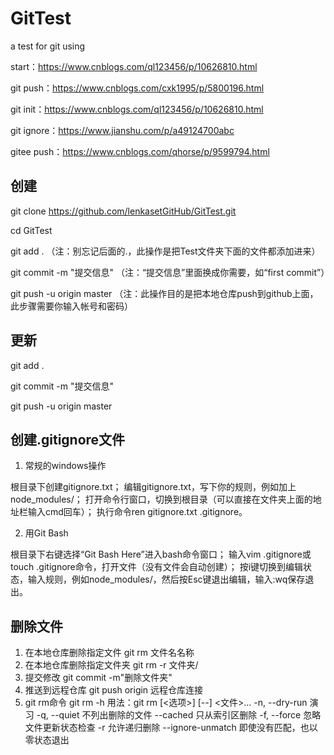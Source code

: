 # GitTest
a test for git using

start：https://www.cnblogs.com/ql123456/p/10626810.html

git push：https://www.cnblogs.com/cxk1995/p/5800196.html

git init：https://www.cnblogs.com/ql123456/p/10626810.html

git ignore：https://www.jianshu.com/p/a49124700abc

gitee push：https://www.cnblogs.com/qhorse/p/9599794.html

## 创建

git clone https://github.com/lenkasetGitHub/GitTest.git

cd GitTest

git add .        （注：别忘记后面的.，此操作是把Test文件夹下面的文件都添加进来）

git commit  -m  "提交信息"  （注：“提交信息”里面换成你需要，如“first commit”）

git push -u origin master   （注：此操作目的是把本地仓库push到github上面，此步骤需要你输入帐号和密码）

## 更新

git add .

git commit  -m  "提交信息"

git push -u origin master

## 创建.gitignore文件
1) 常规的windows操作

根目录下创建gitignore.txt；
编辑gitignore.txt，写下你的规则，例如加上node_modules/；
打开命令行窗口，切换到根目录（可以直接在文件夹上面的地址栏输入cmd回车）；
执行命令ren gitignore.txt .gitignore。

2) 用Git Bash

根目录下右键选择“Git Bash Here”进入bash命令窗口；
输入vim .gitignore或touch .gitignore命令，打开文件（没有文件会自动创建）；
按i键切换到编辑状态，输入规则，例如node_modules/，然后按Esc键退出编辑，输入:wq保存退出。

## 删除文件
1. 在本地仓库删除指定文件
git rm 文件名名称
2. 在本地仓库删除指定文件夹
git rm -r 文件夹/
3. 提交修改
git commit -m"删除文件夹"
4. 推送到远程仓库
git push origin 远程仓库连接
5. git  rm命令
git rm -h
用法：git rm [<选项>] [--] <文件>...
    -n, --dry-run         演习
    -q, --quiet           不列出删除的文件
    --cached              只从索引区删除
    -f, --force           忽略文件更新状态检查
    -r                    允许递归删除
    --ignore-unmatch      即使没有匹配，也以零状态退出
　　
